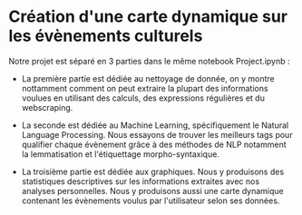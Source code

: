 # Création d'une carte dynamique sur les évènements culturels

Notre projet est séparé en 3 parties dans le même notebook Project.ipynb :

- La première partie est dédiée au nettoyage de donnée, on y montre nottamment comment on peut extraire la plupart des informations voulues en utilisant des calculs, des expressions régulières et du webscraping.

- La seconde est dédiée au Machine Learning, spécifiquement le Natural Language Processing. Nous essayons de trouver les meilleurs tags pour qualifier chaque évènement grâce à des méthodes de NLP notamment la lemmatisation et l'étiquettage morpho-syntaxique.

- La troisième partie est dédiée aux graphiques. Nous y produisons des statistiques descriptives sur les informations extraites avec nos analyses personnelles. Nous y produisons aussi une carte dynamique contenant les évènements voulus par l'utilisateur selon ses données.